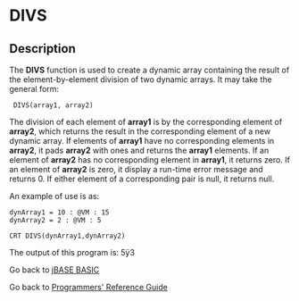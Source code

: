 # DIVS

<PageHeader />

## Description

The **DIVS** function is used to create a dynamic array containing the result of the element-by-element division of two dynamic arrays. It may take the general form:

```
 DIVS(array1, array2)
```

The division of each element of **array1** is by the corresponding element of **array2**, which returns the result in the corresponding element of a new dynamic array. If elements of **array1** have no corresponding elements in **array2**, it pads **array2** with ones and returns the **array1** elements. If an element of **array2** has no corresponding element in **array1**, it returns zero. If an element of **array2** is zero, it display a run-time error message and returns 0. If either element of a corresponding pair is null, it returns null.

An example of use is as:

```
dynArray1 = 10 : @VM : 15
dynArray2 = 2 : @VM : 5

CRT DIVS(dynArray1,dynArray2)
```

The output of this program is:  5ÿ3

Go back to [jBASE BASIC](./../README.md)

Go back to [Programmers' Reference Guide](./../../reference-guides/jbc/README.md)

<PageFooter />
